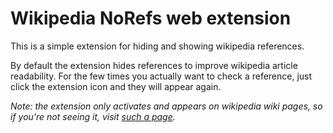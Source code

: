 # Wikipedia NoRefs web extension

This is a simple extension for hiding and showing wikipedia references.

By default the extension hides references to improve wikipedia article readability. For the few times you actually want to check a reference, just click the extension icon and they will appear again.

_Note: the extension only activates and appears on wikipedia wiki pages, so if you're not seeing it, visit [such a page](https://en.wikipedia.org/wiki/Internet_Archive)._
